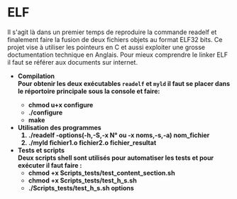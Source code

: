 # ELF
Il s'agit là dans un premier temps de reproduire la commande readelf et finalement faire la fusion de deux fichiers objets au format ELF32 bits.
Ce projet vise à utiliser les pointeurs en C et aussi exploiter une grosse doctumentation technique en Anglais. Pour mieux comprendre le linker ELF il faut se référer aux documents sur internet.
<ul>
  <li><b>Compilation<b><br/>
    Pour obtenir les deux exécutables <code>readelf</code> et <code>myld</code> il faut se placer dans le réportoire principale sous la console et faire:</br>
    <ul>
      <li>chmod u+x configure</li>
      <li>./configure</li>
      <li>make</li>
    </ul>    
  </li>
  <li><b>Utilisation des programmes</b>
      <ol>
        <li> ./readelf -options(-h,-S,-x N° ou -x noms,-s,-a) nom_fichier</li>
        <li>./myld fichier1.o fichier2.o fichier_resultat</li>
      </ol>
   </li>
  <li><b>Tests et scripts</b><br/>
    Deux scripts shell sont utilisés pour automatiser les tests et pour exécuter il faut faire :
    <ul>
      <li>chmod +x Scripts_tests/test_content_section.sh</li>
      <li>chmod +x Scripts_tests/test_h_s.sh</li>
      <li>./Scripts_tests/test_h_s.sh options</li>
    </ul>
  </li>
</ul>
